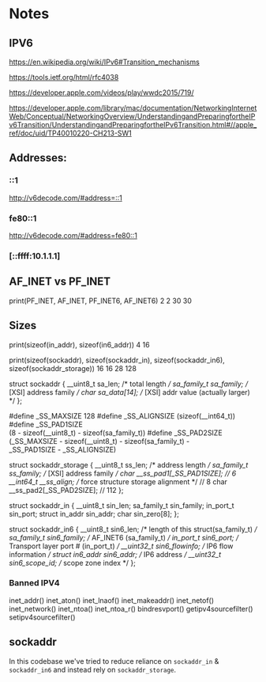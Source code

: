 
# Notes

## IPV6

https://en.wikipedia.org/wiki/IPv6#Transition_mechanisms

https://tools.ietf.org/html/rfc4038

https://developer.apple.com/videos/play/wwdc2015/719/

https://developer.apple.com/library/mac/documentation/NetworkingInternetWeb/Conceptual/NetworkingOverview/UnderstandingandPreparingfortheIPv6Transition/UnderstandingandPreparingfortheIPv6Transition.html#//apple_ref/doc/uid/TP40010220-CH213-SW1

## Addresses:

### ::1

http://v6decode.com/#address=::1

### fe80::1

http://v6decode.com/#address=fe80::1

### [::ffff:10.1.1.1]

## AF_INET vs PF_INET

  print(PF_INET, AF_INET, PF_INET6, AF_INET6)
2 2 30 30

## Sizes

print(sizeof(in_addr), sizeof(in6_addr))
4 16
  
print(sizeof(sockaddr), sizeof(sockaddr_in), sizeof(sockaddr_in6), sizeof(sockaddr_storage))
16 16 28 128

struct sockaddr {
	__uint8_t	sa_len;		/* total length */
	sa_family_t	sa_family;	/* [XSI] address family */
	char		sa_data[14];	/* [XSI] addr value (actually larger) */
};

#define	_SS_MAXSIZE	128
#define	_SS_ALIGNSIZE	(sizeof(__int64_t))
#define	_SS_PAD1SIZE	\
		(8 - sizeof(__uint8_t) - sizeof(sa_family_t))
#define	_SS_PAD2SIZE	\
		(_SS_MAXSIZE - sizeof(__uint8_t) - sizeof(sa_family_t) - \
				_SS_PAD1SIZE - _SS_ALIGNSIZE)


struct sockaddr_storage {
	__uint8_t	ss_len;		/* address length */
	sa_family_t	ss_family;	/* [XSI] address family */
	char			__ss_pad1[_SS_PAD1SIZE]; // 6
	__int64_t	__ss_align;	/* force structure storage alignment */ // 8
	char			__ss_pad2[_SS_PAD2SIZE]; // 112
};


struct sockaddr_in {
	__uint8_t	sin_len;
	sa_family_t	sin_family;
	in_port_t	sin_port;
	struct	in_addr sin_addr;
	char		sin_zero[8];
};

struct sockaddr_in6 {
	__uint8_t	sin6_len;	/* length of this struct(sa_family_t) */
	sa_family_t	sin6_family;	/* AF_INET6 (sa_family_t) */
	in_port_t	sin6_port;	/* Transport layer port # (in_port_t) */
	__uint32_t	sin6_flowinfo;	/* IP6 flow information */
	struct in6_addr	sin6_addr;	/* IP6 address */
	__uint32_t	sin6_scope_id;	/* scope zone index */
};



### Banned IPV4

inet_addr()
inet_aton()
inet_lnaof()
inet_makeaddr()
inet_netof()
inet_network()
inet_ntoa()
inet_ntoa_r()
bindresvport()
getipv4sourcefilter()
setipv4sourcefilter()

## sockaddr

In this codebase we've tried to reduce reliance on `sockaddr_in` & `sockaddr_in6` and instead rely on `sockaddr_storage`.



